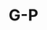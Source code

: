 ---
facebook: https://facebook.com/GPGlobalMadePossible
instagram: https://instagram.com/gpglobalmadepossible
linkedin: https://linkedin.com/company/g-p
logohandle: globalization-partners
sort: globalization-partners
title: G-P
twitter: https://x.com/GlobalEOR
website: https://www.globalization-partners.com/
youtube: https://youtube.com/@g-p7356
---